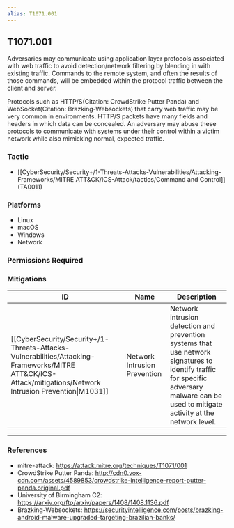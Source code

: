```yaml
---
alias: T1071.001
---
```


## T1071.001

Adversaries may communicate using application layer protocols associated with web traffic to avoid detection/network filtering by blending in with existing traffic. Commands to the remote system, and often the results of those commands, will be embedded within the protocol traffic between the client and server. 

Protocols such as HTTP/S(Citation: CrowdStrike Putter Panda) and WebSocket(Citation: Brazking-Websockets) that carry web traffic may be very common in environments. HTTP/S packets have many fields and headers in which data can be concealed. An adversary may abuse these protocols to communicate with systems under their control within a victim network while also mimicking normal, expected traffic. 


### Tactic
- [[CyberSecurity/Security+/1-Threats-Attacks-Vulnerabilities/Attacking-Frameworks/MITRE ATT&CK/ICS-Attack/tactics/Command and Control]] (TA0011)

### Platforms
- Linux
- macOS
- Windows
- Network

### Permissions Required

### Mitigations

| ID | Name | Description |
| --- | --- | --- |
| [[CyberSecurity/Security+/1-Threats-Attacks-Vulnerabilities/Attacking-Frameworks/MITRE ATT&CK/ICS-Attack/mitigations/Network Intrusion Prevention\|M1031]] | Network Intrusion Prevention | Network intrusion detection and prevention systems that use network signatures to identify traffic for specific adversary malware can be used to mitigate activity at the network level.  |


---
### References

- mitre-attack: https://attack.mitre.org/techniques/T1071/001
- CrowdStrike Putter Panda: http://cdn0.vox-cdn.com/assets/4589853/crowdstrike-intelligence-report-putter-panda.original.pdf
- University of Birmingham C2: https://arxiv.org/ftp/arxiv/papers/1408/1408.1136.pdf
- Brazking-Websockets: https://securityintelligence.com/posts/brazking-android-malware-upgraded-targeting-brazilian-banks/

